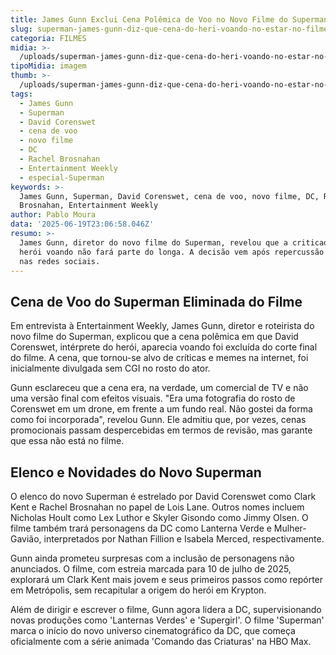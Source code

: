 ```yaml
---
title: James Gunn Exclui Cena Polêmica de Voo no Novo Filme do Superman
slug: superman-james-gunn-diz-que-cena-do-heri-voando-no-estar-no-filme
categoria: FILMES
midia: >-
  /uploads/superman-james-gunn-diz-que-cena-do-heri-voando-no-estar-no-filme-thumb.png
tipoMidia: imagem
thumb: >-
  /uploads/superman-james-gunn-diz-que-cena-do-heri-voando-no-estar-no-filme-thumb.png
tags:
  - James Gunn
  - Superman
  - David Corenswet
  - cena de voo
  - novo filme
  - DC
  - Rachel Brosnahan
  - Entertainment Weekly
  - especial-Superman
keywords: >-
  James Gunn, Superman, David Corenswet, cena de voo, novo filme, DC, Rachel
  Brosnahan, Entertainment Weekly
author: Pablo Moura
data: '2025-06-19T23:06:58.046Z'
resumo: >-
  James Gunn, diretor do novo filme do Superman, revelou que a criticada cena do
  herói voando não fará parte do longa. A decisão vem após repercussão negativa
  nas redes sociais.
---
```


## Cena de Voo do Superman Eliminada do Filme

Em entrevista à Entertainment Weekly, James Gunn, diretor e roteirista do novo filme do Superman, explicou que a cena polêmica em que David Corenswet, intérprete do herói, aparecia voando foi excluída do corte final do filme. A cena, que tornou-se alvo de críticas e memes na internet, foi inicialmente divulgada sem CGI no rosto do ator.

Gunn esclareceu que a cena era, na verdade, um comercial de TV e não uma versão final com efeitos visuais. "Era uma fotografia do rosto de Corenswet em um drone, em frente a um fundo real. Não gostei da forma como foi incorporada", revelou Gunn. Ele admitiu que, por vezes, cenas promocionais passam despercebidas em termos de revisão, mas garante que essa não está no filme.

## Elenco e Novidades do Novo Superman

O elenco do novo Superman é estrelado por David Corenswet como Clark Kent e Rachel Brosnahan no papel de Lois Lane. Outros nomes incluem Nicholas Hoult como Lex Luthor e Skyler Gisondo como Jimmy Olsen. O filme também trará personagens da DC como Lanterna Verde e Mulher-Gavião, interpretados por Nathan Fillion e Isabela Merced, respectivamente.

Gunn ainda prometeu surpresas com a inclusão de personagens não anunciados. O filme, com estreia marcada para 10 de julho de 2025, explorará um Clark Kent mais jovem e seus primeiros passos como repórter em Metrópolis, sem recapitular a origem do herói em Krypton.

Além de dirigir e escrever o filme, Gunn agora lidera a DC, supervisionando novas produções como 'Lanternas Verdes' e 'Supergirl'. O filme 'Superman' marca o início do novo universo cinematográfico da DC, que começa oficialmente com a série animada 'Comando das Criaturas' na HBO Max.
